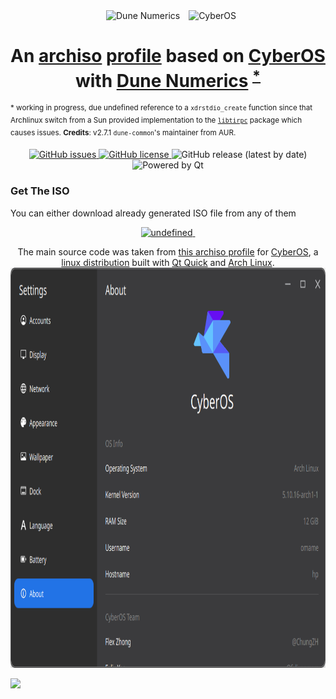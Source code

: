 <div align="center">
  <img alt="Dune Numerics" height="100px" vspace="" hspace="10"
    src="https://dune-project.org/share/dune-logo.svg?sanitize=true">
  <img alt="CyberOS" height="100px" vspace=""
    src="https://raw.githubusercontent.com/cyberos/cyberos.github.io/main/src/cyber-logo.svg?sanitize=true">
</div>

<h1 align="center">
  An <a href="https://gitlab.archlinux.org/archlinux/archiso">archiso</a>
  <a href="https://github.com/cyberos/cyberos-iso">profile</a>
  based on <a href="https://cyberos.github.io">CyberOS</a>
  with
  <a href="https://aur.archlinux.org/packages/dune-common">Dune Numerics</a>
  <sup><a href="#fn1">*</a></sup>
</h1>

<sup id="fn1">
* working in progress, due undefined reference to a <code>xdrstdio_create</code>
function since that Archlinux switch from a Sun provided implementation to the
<a href="https://archlinux.org/packages/core/x86_64/libtirpc"><code>libtirpc</code></a>
package which causes issues.
<b>Credits</b>: v2.7.1 <code>dune-common</code>'s maintainer from AUR.
</sup>

<p align="center">
  <a href="https://github.com/carlosal1015/dune-archiso/issues">
    <img alt="GitHub issues" src="https://img.shields.io/github/issues/carlosal1015/dune-archiso">
  </a>
  <a href="https://github.com/carlosal1015/dune-archiso/blob/main/LICENSE">
    <img alt="GitHub license" src="https://img.shields.io/github/license/carlosal1015/dune-archiso">
  </a>
  <img alt="GitHub release (latest by date)" src="https://img.shields.io/github/v/release/carlosal1015/dune-archiso">
  <img alt="Powered by Qt" src="https://forthebadge.com/images/badges/powered-by-qt.svg">
</p>

### Get The ISO

You can either download already generated ISO file from any of them

<p align="center">
  <a href="https://sourceforge.net/projects/dune-archiso/files/latest/download" target="_blank">
    <img alt="undefined" height="30px"
      src="https://img.shields.io/badge/Sourceforge-Download-orange?style=for-the-badge&logo=sourceforge">
  </a>
  <a href="https://github.com/carlosal1015/dune-archiso/releases/latest/download/archlinux-2021.02.16-x86_64.iso"
    target="_blank">
    <img alt="" height="30px"
      src="https://img.shields.io/static/v1.svg?label=Download%20now&message=💿&color=black&logo=GitHub&logoColor=white&labelColor=black">
  </a>
</p>

<p align="center">
The main source code was taken from
<a href="https://github.com/cyberos/cyberos-iso">this archiso profile</a>
for <a href="https://cyberos.github.io">CyberOS</a>, a
<a href="https://upload.wikimedia.org/wikipedia/commons/1/1b/Linux_Distribution_Timeline.svg">linux distribution</a>
built with <a href="https://doc.qt.io/qt-5/qtquick-index.html">Qt Quick</a>
and <a href="https://archlinux.org">Arch Linux</a>.
<br>
<img alt="CyberOS" height="640px" src="https://raw.githubusercontent.com/cyberos/cyber-settings/main/screenshots/cyber-settings.png">
</p>

![](https://img.shields.io/static/v1.svg?label=Download%20now&message=💿&color=black&logo=GitHub&logoColor=white&labelColor=black)
